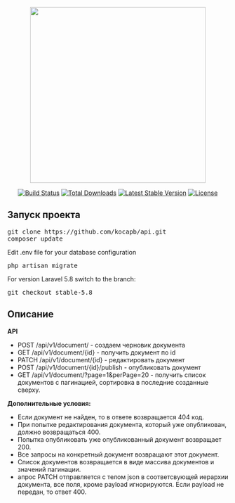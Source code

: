 <p align="center"><img src="https://res.cloudinary.com/dtfbvvkyp/image/upload/v1566331377/laravel-logolockup-cmyk-red.svg" width="400"></p>

<p align="center">
<a href="https://travis-ci.org/laravel/framework"><img src="https://travis-ci.org/laravel/framework.svg" alt="Build Status"></a>
<a href="https://packagist.org/packages/laravel/framework"><img src="https://poser.pugx.org/laravel/framework/d/total.svg" alt="Total Downloads"></a>
<a href="https://packagist.org/packages/laravel/framework"><img src="https://poser.pugx.org/laravel/framework/v/stable.svg" alt="Latest Stable Version"></a>
<a href="https://packagist.org/packages/laravel/framework"><img src="https://poser.pugx.org/laravel/framework/license.svg" alt="License"></a>
</p>

## Запуск проекта
<pre>
git clone https://github.com/kocapb/api.git
composer update
</pre>
Edit .env file for your database configuration
<pre>
php artisan migrate
</pre>
For version Laravel 5.8 switch to the branch:
<pre>
git checkout stable-5.8
</pre>

## Описание
<b>API</b>
<ul>
    <li>POST /api/v1/document/ - создаем черновик документа</li>
    <li>GET /api/v1/document/{id} - получить документ по id</li>
    <li>PATCH /api/v1/document/{id} - редактировать документ</li>
    <li>POST /api/v1/document/{id}/publish - опубликовать документ</li>
    <li>GET /api/v1/document/?page=1&perPage=20 - получить список документов с пагинацией, сортировка в последние созданные сверху.</li>
</ul>

<b>Дополнительные условия:</b>
<ul>
    <li>Если документ не найден, то в ответе возвращается 404 код.</li>
    <li>При попытке редактирования документа, который уже опубликован, должно возвращаться 400.</li>
    <li>Попытка опубликовать уже опубликованный документ возвращает 200.</li>
    <li>Все запросы на конкретный документ возвращают этот документ.</li>
    <li>Список документов возвращается в виде массива документов и значений пагинации.</li>
    <li>апрос PATCH отправляется с телом json в соответсвующей иерархии документа, все поля, кроме payload игнорируются. Если payload не передан, то ответ 400.</li>
</ul>

